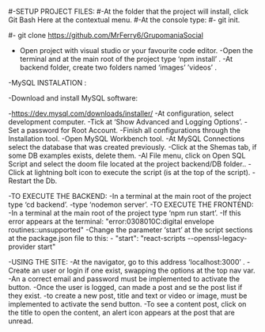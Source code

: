 #-SETUP PROJECT FILES:
#-At the folder that the project will install, click Git Bash Here at the contextual menu.
#-At the console type:
#-  git init.

#- git clone https://github.com/MrFerry6/GrupomaniaSocial

- Open project with visual studio or your favourite code editor.
-Open the terminal and at the main root of the project type ‘npm install’ .
-At backend folder, create two folders named ‘images’ ’videos’ .

-MySQL INSTALATION :

-Download and install MySQL software:

-https://dev.mysql.com/downloads/installer/
-At configuration, select development computer.
-Tick at ‘Show Advanced and Logging Options’.
-Set a password for Root Account.
-Finish all configurations through the Installation tool.
-Open MySQL Workbench tool.
-At MySQL Connections select the database that was created previously.
-Click at the Shemas tab, if some DB examples exists, delete them.
-Al File menu, click on Open SQL Script and select  the doom file located at the project backend/DB folder..
-Click at lightning bolt icon to execute the script (is at the top of the script).
-Restart the Db. 

-TO EXECUTE THE BACKEND:
-In a terminal at the main root of the project type ‘cd backend’.
-type ‘nodemon server’.
-TO EXECUTE THE FRONTEND:
-In a terminal at the main root of the project type ‘npm run start’.
-If this error appears at the terminal: 
 "error:0308010C:digital envelope routines::unsupported"
-Change the parameter ‘start’ at the script sections at the package.json file to this:
	- "start": "react-scripts --openssl-legacy-provider start"

-USING THE SITE:
-At the navigator, go to this address ‘localhost:3000’ .
-Create an user or login if one exist, swapping the options at the top nav var.
-An a correct email and password must be implemented to activate the button.
-Once the user is logged,  can made a post and se the post list if they exist.
-to create a new post, title and text or video or image, must be implemented to activate the send button.
-To see a content post, click on the title to open the content, an alert icon appears at the post that are unread.



